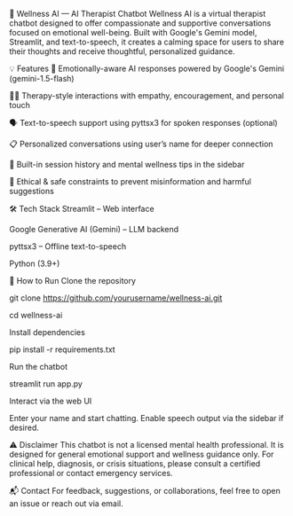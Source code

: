 🧠 Wellness AI — AI Therapist Chatbot
Wellness AI is a virtual therapist chatbot designed to offer compassionate and supportive conversations focused on emotional well-being. Built with Google's Gemini model, Streamlit, and text-to-speech, it creates a calming space for users to share their thoughts and receive thoughtful, personalized guidance.

💡 Features
🤖 Emotionally-aware AI responses powered by Google's Gemini (gemini-1.5-flash)

🧘‍♀️ Therapy-style interactions with empathy, encouragement, and personal touch

🗣️ Text-to-speech support using pyttsx3 for spoken responses (optional)

📋 Personalized conversations using user’s name for deeper connection

📝 Built-in session history and mental wellness tips in the sidebar

🚫 Ethical & safe constraints to prevent misinformation and harmful suggestions

🛠️ Tech Stack
Streamlit – Web interface

Google Generative AI (Gemini) – LLM backend

pyttsx3 – Offline text-to-speech

Python (3.9+)

🚀 How to Run
Clone the repository

git clone https://github.com/yourusername/wellness-ai.git

cd wellness-ai

Install dependencies

pip install -r requirements.txt

Run the chatbot

streamlit run app.py

Interact via the web UI

Enter your name and start chatting. Enable speech output via the sidebar if desired.

⚠️ Disclaimer
This chatbot is not a licensed mental health professional.
It is designed for general emotional support and wellness guidance only. For clinical help, diagnosis, or crisis situations, please consult a certified professional or contact emergency services.

📬 Contact
For feedback, suggestions, or collaborations, feel free to open an issue or reach out via email.